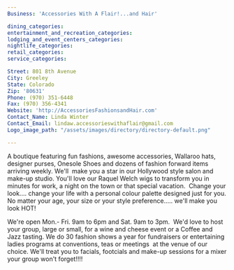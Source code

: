 ```yaml
---
Business: 'Accessories With A Flair!...and Hair'

dining_categories:
entertainment_and_recreation_categories:
lodging_and_event_centers_categories:
nightlife_categories:
retail_categories:
service_categories:

Street: 801 8th Avenue
City: Greeley
State: Colorado
Zip: '80631'
Phone: (970) 351-6448
Fax: (970) 356-4341
Website: 'http://AccessoriesFashionsandHair.com'
Contact_Name: Linda Winter
Contact_Email: lindaw.accessorieswithaflair@gmail.com
Logo_image_path: "/assets/images/directory/directory-default.png" 

---
```



A boutique featuring fun fashions, awesome accessories, Wallaroo hats, designer purses, Onesole Shoes and dozens of fashion forward items arriving weekly. We'll &nbsp;make you a star in our Hollywood style salon and make-up studio. You'll love our Raquel Welch wigs to transform you in minutes for work, a night on the town or that special vacation. &nbsp;Change your look.... change your life with a personal colour palette designed just for you. No matter your age, your size or your style preference..... we'll make you look HOT!

We're open Mon.- Fri. 9am to 6pm and Sat. 9am to 3pm. &nbsp;We'd love to host your group, large or small, for a wine and cheese event or a Coffee and Jazz tasting. We do 30 fashion shows a year for fundraisers or entertaining ladies programs at conventions, teas or meetings &nbsp;at the venue of our choice. We'll treat you to facials, footcials and make-up sessions for a mixer your group won't forget!!!!